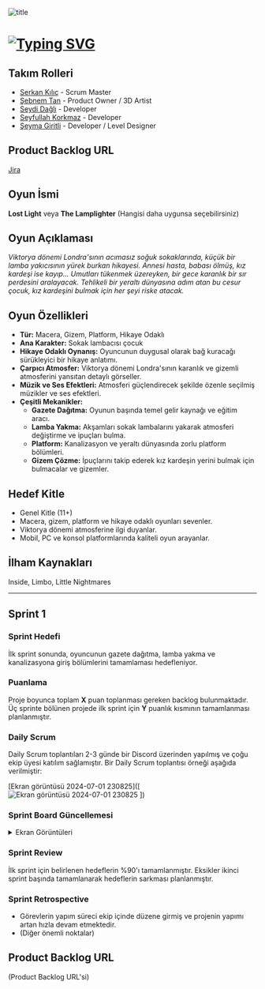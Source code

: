 ![title](https://github.com/Serkan-K/Unity_48/assets/125659165/de1c83ce-f56a-40de-af70-1034916785ba)

# [![Typing SVG](https://readme-typing-svg.demolab.com?font=&size=30&duration=1000&pause=3000&color=FFFFFF&center=true&vCenter=true&random=false&width=150&lines=+Unity+48)](https://git.io/typing-svg)

## Takım Rolleri

- [Serkan Kılıç](https://www.linkedin.com/in/serkan-klc/) - Scrum Master
- [Şebnem Tan](https://www.linkedin.com/) - Product Owner / 3D Artist
- [Seydi Dağlı](https://www.linkedin.com/) - Developer
- [Seyfullah Korkmaz](https://www.linkedin.com/in/seyfullah-korkmaz-polestar/) - Developer
- [Şeyma Giritli](https://www.linkedin.com/in/seymagrtl2/) - Developer / Level Designer

## Product Backlog URL

[Jira](https://unity-48.atlassian.net/jira/core/projects/U48/summary?atlOrigin=eyJpIjoiNzM0MTE5YTFhYThmNGI0ZmI1MmNiMWMyMWYxOWExYTAiLCJwIjoiaiJ9/960x540)

## Oyun İsmi

**Lost Light** veya **The Lamplighter** (Hangisi daha uygunsa seçebilirsiniz)

## Oyun Açıklaması

_Viktorya dönemi Londra'sının acımasız soğuk sokaklarında, küçük bir lamba yakıcısının yürek burkan hikayesi. Annesi hasta, babası ölmüş, kız kardeşi ise kayıp... Umutları tükenmek üzereyken, bir gece karanlık bir sır perdesini aralayacak. Tehlikeli bir yeraltı dünyasına adım atan bu cesur çocuk, kız kardeşini bulmak için her şeyi riske atacak._

## Oyun Özellikleri

- **Tür:** Macera, Gizem, Platform, Hikaye Odaklı
- **Ana Karakter:** Sokak lambacısı çocuk
- **Hikaye Odaklı Oynanış:** Oyuncunun duygusal olarak bağ kuracağı sürükleyici bir hikaye anlatımı.
- **Çarpıcı Atmosfer:** Viktorya dönemi Londra'sının karanlık ve gizemli atmosferini yansıtan detaylı görseller.
- **Müzik ve Ses Efektleri:** Atmosferi güçlendirecek şekilde özenle seçilmiş müzikler ve ses efektleri.
- **Çeşitli Mekanikler:**
    - **Gazete Dağıtma:** Oyunun başında temel gelir kaynağı ve eğitim aracı.
    - **Lamba Yakma:** Akşamları sokak lambalarını yakarak atmosferi değiştirme ve ipuçları bulma.
    - **Platform:** Kanalizasyon ve yeraltı dünyasında zorlu platform bölümleri.
    - **Gizem Çözme:** İpuçlarını takip ederek kız kardeşin yerini bulmak için bulmacalar ve gizemler.

## Hedef Kitle

- Genel Kitle (11+)
- Macera, gizem, platform ve hikaye odaklı oyunları sevenler.
- Viktorya dönemi atmosferine ilgi duyanlar.
- Mobil, PC ve konsol platformlarında kaliteli oyun arayanlar.

## İlham Kaynakları

Inside, Limbo, Little Nightmares

---

## Sprint 1

### Sprint Hedefi

İlk sprint sonunda, oyuncunun gazete dağıtma, lamba yakma ve kanalizasyona giriş bölümlerini tamamlaması hedefleniyor.

### Puanlama

Proje boyunca toplam **X** puan toplanması gereken backlog bulunmaktadır. Üç sprinte bölünen projede ilk sprint için **Y** puanlık kısmının tamamlanması planlanmıştır.

### Daily Scrum

Daily Scrum toplantıları 2-3 günde bir Discord üzerinden yapılmış ve çoğu ekip üyesi katılım sağlamıştır. Bir Daily Scrum toplantısı örneği aşağıda verilmiştir:

[Ekran görüntüsü 2024-07-01 230825]([![Ekran görüntüsü 2024-07-01 230825](https://github.com/Serkan-K/Unity_48/assets/125659165/85bb5a44-5268-4dd1-85a4-a935d90337df)
])

### Sprint Board Güncellemesi

<details>
  <summary>Ekran Görüntüleri</summary>

  - [Ekran görüntüsü 2024-06-29 151653]([![Ekran görüntüsü 2024-06-29 151653](https://github.com/Serkan-K/Unity_48/assets/125659165/a509cc25-e8b5-4f93-a210-d3470a785210)])
  - [Ekran görüntüsü 2024-06-28 222744]([![Ekran görüntüsü 2024-06-28 222744](https://github.com/Serkan-K/Unity_48/assets/125659165/e4020c3b-a3e6-4670-a02b-48b92dc6ebf3)])
</details>

### Sprint Review

İlk sprint için belirlenen hedeflerin %90'ı tamamlanmıştır. Eksikler ikinci sprint başında tamamlanarak hedeflerin sarkması planlanmıştır.

### Sprint Retrospective

- Görevlerin yapım süreci ekip içinde düzene girmiş ve projenin yapımı artan hızla devam etmektedir.
- (Diğer önemli noktalar)

## Product Backlog URL

(Product Backlog URL'si)
